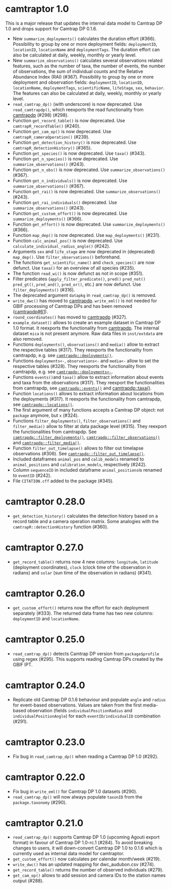 # camtraptor 1.0

This is a major release that updates the internal data model to Camtrap DP 1.0 and drops support for Camtrap DP 0.1.6.

- New `summarize_deployments()` calculates the duration effort (#366). Possibility to group by one or more deployment fields: `deploymentID`, `locationID`, `locationName` and `deploymentTags`. The duration effort can also be calculated at daily, weekly, monthly or yearly level.
- New `summarize_observations()` calculates several observations related features, such as the number of taxa, the number of events, the number of observations, the sum of individual counts and the Relative Abundance Index  (RAI) (#367). Possibility to group by one or more deployment and observation fields: `deploymentID`, `locationID`, `locationName`, `deploymentTags`, `scientificName`, `lifeStage`, `sex`, `behavior`. The features can also be calculated at daily, weekly, monthly or yearly level.
- `read_camtrap_dp()` (with underscore) is now deprecated. Use `read_camtrapdp()`, which reexports the read functionality from [camtrapdp](https://inbo.github.io/camtrapdp/reference/read_camtrapdp.html) (#298) (#298).
- Function `get_record_table()` is now deprecated. Use `camtrapR_recordTable()` (#240).
- Function `get_cam_op()` is now deprecated. Use `camtrapR_cameraOperation()` (#239).
- Function `get_detection_history()` is now deprecated. Use `camtrapR_detectionHistory()` (#365).
- Function `get_species()` is now deprecated. Use `taxa()` (#343).
- Function `get_n_species()` is now deprecated. Use `summarize_observations()` (#243).
- Function `get_n_obs()` is now deprecated. Use `summarize_observations()` (#367).
- Function `get_n_individuals()` is now deprecated. Use `summarize_observations()` (#367).
- Function `get_rai()` is now deprecated. Use `summarize_observations()` (#243).
- Function `get_rai_individuals()` deprecated. Use `summarize_observations()` (#243).
- Function `get_custom_effort()` is now deprecated. Use `summarize_deployments()` (#366).
- Function `get_effort()` is now deprecated. Use `summarize_deployments()` (#366).
- Function `map_dep()` is now deprecated. Use `map_deployments()` (#231).
- Function `calc_animal_pos()` is now deprecated. Use `calculate_individual_radius_angle()` (#242).
- Arguments `sex` and `life_stage` are now deprecated in (deprecated) `map_dep()`. Use `filter_observations()` beforehand.
- The functions `get_scientific_name()` and `check_species()` are now defunct. Use `taxa()` for an overview of all species (#235).
- The function `read_wi()` is now defunct as not in scope (#351). 
- Filter predicates (`apply_filter_predicate()`, `pred()` `pred_not()` `pred_gt()`, `pred_and()`, `pred_or()`, etc.) are now defunct. Use `filter_deployments()` (#316).
- The deprecated argument `datapkg` in `read_camtrap_dp()` is removed.
- `write_dwc()` has moved to [camtrapdp](https://inbo.github.io/camtrapdp/reference/write_dwc.html). `write_eml()` is not needed for GBIF processing of Camtrap DPs and has been removed ([camtrapdp#61](https://github.com/inbo/camtrapdp/issues/61)).
- `round_coordinates()` has moved to [camtrapdp](https://inbo.github.io/camtrapdp/reference/round_coordinates.html) (#327).
- `example_dataset()` allows to create an example dataset in Camtrap DP 1.0 format. It reexports the functionality from [camtrapdp](https://inbo.github.io/inbo/camtrapdp/reference/example_dataset.html). The internal dataset `mica` is not present anymore. Raw data files in `inst/extdata` are also removed.
- Functions `deployments()`, `observations()` and `media()` allow to extract the respective tables (#317). They reexports the functionality from camtrapdp, e.g. see [`camtrapdp::deployments()`](https://inbo.github.io/camtrapdp/reference/deployments.html).
- Functions `deployments<-`, `observations<-` and `media<-` allow to set the respective tables (#328). They reexports the functionality from camtrapdp, e.g. see [`camtrapdp::deployments<-`](https://inbo.github.io/camtrapdp/reference/deployments.html).
- Functions `events()`and `taxa()` allow to extract information about events and taxa from the observations (#317). They reexport the functionalities from camtrapdp, see [`camtrapdp::events()`](https://inbo.github.io/camtrapdp/reference/events.html) and [camtrapdp::taxa()](https://inbo.github.io/camtrapdp/reference/taxa.html).
- Function `locations()` allows to extract information about locations from the deployments (#317). It reexports the functionality from camtrapdp, see [`camtrapdp::locations()`](https://inbo.github.io/camtrapdp/reference/locations.html).
- The first argument of many functions accepts a Camtrap DP object: not `package` anymore, but `x` (#324).
- Functions `filter_deployments()`, `filter_observations()` and `filter_media()` allow to filter at data package level (#315). They reexport the functionalities from camtrapdp. See [`camtrapdp::filter_deployments()`](https://inbo.github.io/camtrapdp/reference/filter_deployments.html), [`camtrapdp::filter_observations()`](https://inbo.github.io/camtrapdp/reference/filter_observations.html) and [`camtrapdp::filter_media()`](https://inbo.github.io/camtrapdp/reference/filter_media.html).
- Function `filter_out_timelapse()` allows to filter out timelapse observations (#306). See [`camtrapdp::filter_out_timelapse()`](https://inbo.github.io/camtrapdp/reference/filter_out_timelapse.html).
- Included dataframes `animal_pos` and `calib_models` renamed to `animal_positions` and `calibration_models`, respectively (#242).
- Column `sequenceID` in included dataframe `animal_positions`is renamed to `eventID` (#242).
- File `CITATION.cff` added to the package (#345).

# camtraptor 0.28.0

- `get_detection_history()` calculates the detection history based on a record table and a camera operation matrix. Some analogies with the `camtrapR::detectionHistory` function (#360).

# camtraptor 0.27.0

- `get_record_table()` returns now 4 new columns: `longitude`, `latitude` (deployment coordinates), `clock` (clock time of the observation in radians) and `solar` (sun time of the observation in radians) (#341).

# camtraptor 0.26.0

- `get_custom_effort()` returns now the effort for each deployment separately (#333). The returned data frame has two new columns: `deploymentID` and `locationName`.

# camtraptor 0.25.0

- `read_camtrap_dp()` detects Camtrap DP version from `package$profile` using 
regex (#295).
This supports reading Camtrap DPs created by the GBIF IPT.

# camtraptor 0.24.0

- Replicate old Camtrap DP 0.1.6 behaviour and populate `angle` and `radius` for 
event-based observations.
Values are taken from the first media-based observation (fields 
`individualPositionRadius` and `individualPositionAngle`) for each 
`eventID/individualID` combination (#291).

# camtraptor 0.23.0

- Fix bug in `read_camtrap_dp()` when reading a Camtrap DP 1.0 (#292).

# camtraptor 0.22.0

- Fix bug in `write_eml()` for Camtrap DP 1.0 datasets (#290).
- `read_camtrap_dp()` will now always populate `taxonID` from the 
  `package.taxonomy` (#290).

# camtraptor 0.21.0

- `read_camtrap_dp()` supports Camtrap DP 1.0 (upcoming Agouti export format) in 
favour of Camtrap DP 1.0-rc.1 (#284).
To avoid breaking changes to users, it will down-convert Camtrap DP 1.0 to 0.1.6
which is currently used as internal data model for camtraptor.
- `get_custom_effort()` now calculates per calendar month/week (#219).
- `write_dwc()` has an updated mapping for dwc_audubon.csv (#274).
- `get_record_table()` returns the number of observed individuals (#279).
- `get_cam_op()` allows to add session and camera IDs to the station names output (#288).
